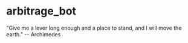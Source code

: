 arbitrage_bot
=============

"Give me a lever long enough and a place to stand, and I will move the earth." -- Archimedes
